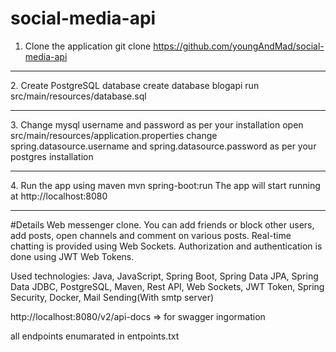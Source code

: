 # social-media-api

1. Clone the application
git clone https://github.com/youngAndMad/social-media-api

<hr>
2. Create PostgreSQL database
create database blogapi
run src/main/resources/database.sql

<hr>
3. Change mysql username and password as per your installation
open src/main/resources/application.properties
change spring.datasource.username and spring.datasource.password as per your postgres installation

<hr>
4. Run the app using maven
mvn spring-boot:run
The app will start running at http://localhost:8080

<hr>

#Details
Web messenger clone. You can add friends or block other users, add
posts, open channels and comment on various posts. Real-time chatting
is provided using Web Sockets. Authorization and authentication is done using JWT Web Tokens. 

Used technologies: Java, JavaScript, Spring Boot, Spring Data JPA, Spring Data JDBC, PostgreSQL, Maven, Rest API, Web Sockets, JWT
Token, Spring Security, Docker, Mail Sending(With smtp server)

http://localhost:8080/v2/api-docs => for swagger ingormation


all endpoints enumarated in entpoints.txt
